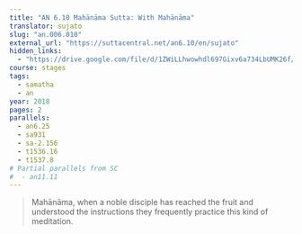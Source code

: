 ```yaml
---
title: "AN 6.10 Mahānāma Sutta: With Mahānāma"
translator: sujato
slug: "an.006.010"
external_url: "https://suttacentral.net/an6.10/en/sujato"
hidden_links:
  - "https://drive.google.com/file/d/1ZWiLLhwowhdl697Gixv6a734LbUMK26f/view?usp=drivesdk"
course: stages
tags:
  - samatha
  - an
year: 2018
pages: 2
parallels:
  - an6.25
  - sa931
  - sa-2.156
  - t1536.16
  - t1537.8
# Partial parallels from SC
#  - an11.11
---
```


> Mahānāma, when a noble disciple has reached the fruit and understood the instructions they frequently practice this kind of meditation.

